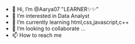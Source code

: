 - 👋 Hi, I’m @Aarya07 "LEARNER✨✨"
- 👀 I’m interested in Data Analyst
- 🌱 I’m currently learning html,css,javascript,c++
- 💞️ I’m looking to collaborate ...
- 📫 How to reach me 

<!---
Aarya07/Aarya07 is a ✨ special ✨ repository because its `README.md` (this file) appears on your GitHub profile.
You can click the Preview link to take a look at your changes.
--->
